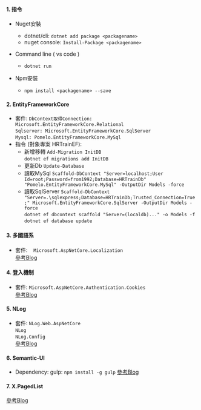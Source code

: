 #### 1. 指令
- Nuget安裝
    - dotnet/cli: ` dotnet add package <packagename> `
    - nuget console: `Install-Package <packagename>`

- Command line ( vs code )
    - ` dotnet run `

- Npm安裝
	- ` npm install <packagename> --save `

#### 2. EntityFrameworkCore
- 套件:
` DbContext取得Connection: Microsoft.EntityFrameworkCore.Relational ` <br />
` Sqlserver: Microsoft.EntityFrameworkCore.SqlServer ` <br/>
` Mysql: Pomelo.EntityFrameworkCore.MySql `
- 指令 (對象專案 HRTrainEF):
	- 新增移轉
	` Add-Migration InitDB ` <br/>
	` dotnet ef migrations add InitDB `
	- 更新Db
	` Update-Database ` 
	- 讀取MySql
	` Scaffold-DbContext "Server=localhost;User Id=root;Password=from1992;Database=HRTrainDb" "Pomelo.EntityFrameworkCore.MySql" -OutputDir Models -force ` <br/>
	- 讀取SqlServer
	` Scaffold-DbContext "Server=.\sqlexpress;Database=HRTrainDb;Trusted_Connection=True;" Microsoft.EntityFrameworkCore.SqlServer -OutputDir Models -force ` <br/>
	` dotnet ef dbcontext scaffold "Server=(localdb)..." -o Models -f ` <br/>
	` dotnet ef database update `
#### 3. 多國語系
- 套件:
`　Microsoft.AspNetCore.Localization ` <br/>
[參考Blog]( https://ithelp.ithome.com.tw/articles/10196463 )

#### 4. 登入機制
- 套件:
` Microsoft.AspNetCore.Authentication.Cookies ` <br/>
[參考Blog](http://future-shock.net/blog/post/creating-a-simple-login-in-asp.net-core-2-using-authentication-and-authorization-not-identity)

#### 5. NLog
- 套件:
` NLog.Web.AspNetCore ` <br/>
` NLog ` <br/>
` NLog.Config ` <br/>
[參考Blog](https://github.com/NLog/NLog.Web/wiki/Getting-started-with-ASP.NET-Core-2)

#### 6. Semantic-UI
- Dependency: gulp:  ` npm install -g gulp `
[參考Blog](https://semantic-ui.com/introduction/getting-started.html)


#### 7. X.PagedList
[參考Blog](https://github.com/dncuug/X.PagedList)